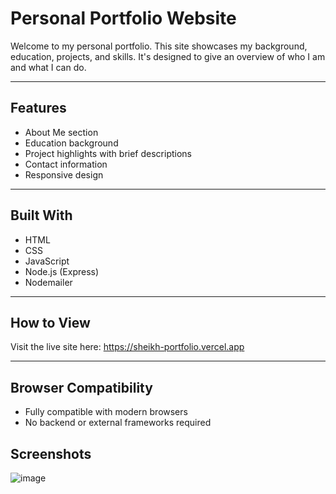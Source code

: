 # Personal Portfolio Website

Welcome to my personal portfolio. This site showcases my background, education, projects, and skills. It's designed to give an overview of who I am and what I can do.

---

## Features

- About Me section  
- Education background  
- Project highlights with brief descriptions  
- Contact information
- Responsive design

---

## Built With

- HTML  
- CSS  
- JavaScript
- Node.js (Express)
- Nodemailer

---

## How to View

Visit the live site here: https://sheikh-portfolio.vercel.app

---

## Browser Compatibility

- Fully compatible with modern browsers  
- No backend or external frameworks required


## Screenshots

![image](https://github.com/user-attachments/assets/11c08a8d-e69e-428e-9757-7e011cef9415)
